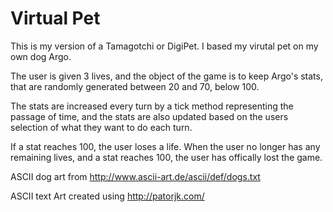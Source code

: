 # Virtual Pet
This is my version of a Tamagotchi or DigiPet. I based my virutal pet on my own dog Argo.

The user is given 3 lives, and the object of the game is to keep Argo's stats, that are randomly generated between 20 and 70, below 100.

The stats are increased every turn by a tick method representing the passage of time, and the stats are also updated based on the users selection of what they want to do each turn.

If a stat reaches 100, the user loses a life. When the user no longer has any remaining lives, and a stat reaches 100, the user has offically lost the game.

ASCII dog art from http://www.ascii-art.de/ascii/def/dogs.txt

ASCII text Art created using http://patorjk.com/
